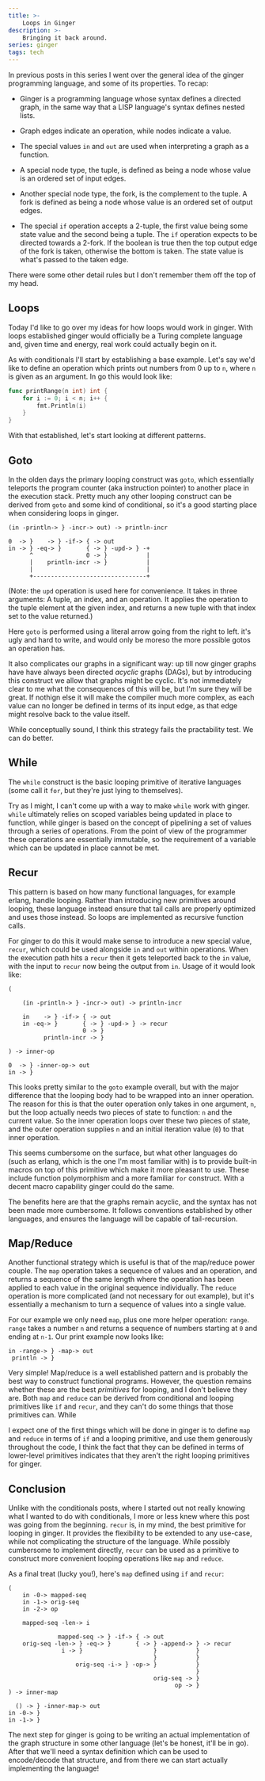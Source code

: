 ```yaml
---
title: >-
    Loops in Ginger
description: >-
    Bringing it back around.
series: ginger
tags: tech
---
```


In previous posts in this series I went over the general idea of the ginger
programming language, and some of its properties. To recap:

* Ginger is a programming language whose syntax defines a directed graph, in the
  same way that a LISP language's syntax defines nested lists.

* Graph edges indicate an operation, while nodes indicate a value.

* The special values `in` and `out` are used when interpreting a graph as a
  function.

* A special node type, the tuple, is defined as being a node whose value is an
  ordered set of input edges.

* Another special node type, the fork, is the complement to the tuple. A fork is
  defined as being a node whose value is an ordered set of output edges.

* The special `if` operation accepts a 2-tuple, the first value being some state
  value and the second being a tuple. The `if` operation expects to be directed
  towards a 2-fork. If the boolean is true then the top output edge of the fork
  is taken, otherwise the bottom is taken. The state value is what's passed to
  the taken edge.

There were some other detail rules but I don't remember them off the top of my
head.

## Loops

Today I'd like to go over my ideas for how loops would work in ginger. With
loops established ginger would officially be a Turing complete language and,
given time and energy, real work could actually begin on it.

As with conditionals I'll start by establishing a base example. Let's say we'd
like to define an operation which prints out numbers from 0 up to `n`, where `n`
is given as an argument. In go this would look like:

```go
func printRange(n int) int {
    for i := 0; i < n; i++ {
        fmt.Println(i)
    }
}
```

With that established, let's start looking at different patterns.

## Goto

In the olden days the primary looping construct was `goto`, which essentially
teleports the program counter (aka instruction pointer) to another place in the
execution stack. Pretty much any other looping construct can be derived from
`goto` and some kind of conditional, so it's a good starting place when
considering loops in ginger.

```
(in -println-> } -incr-> out) -> println-incr

0  -> }    -> } -if-> { -> out
in -> } -eq-> }       { -> } -upd-> } -+
      ^               0 -> }           |
      |    println-incr -> }           |
      |                                |
      +--------------------------------+
```

(Note: the `upd` operation is used here for convenience. It takes in three
arguments: A tuple, an index, and an operation. It applies the operation to the
tuple element at the given index, and returns a new tuple with that index set to
the value returned.)

Here `goto` is performed using a literal arrow going from the right to left.
it's ugly and hard to write, and would only be moreso the more possible gotos an
operation has.

It also complicates our graphs in a significant way: up till now ginger graphs
have have always been directed _acyclic_ graphs (DAGs), but by introducing this
construct we allow that graphs might be cyclic. It's not immediately clear to me
what the consequences of this will be, but I'm sure they will be great. If
nothign else it will make the compiler much more complex, as each value can no
longer be defined in terms of its input edge, as that edge might resolve back to
the value itself.

While conceptually sound, I think this strategy fails the practability test. We
can do better.

## While

The `while` construct is the basic looping primitive of iterative languages
(some call it `for`, but they're just lying to themselves).

Try as I might, I can't come up with a way to make `while` work with ginger.
`while` ultimately relies on scoped variables being updated in place to
function, while ginger is based on the concept of pipelining a set of values
through a series of operations. From the point of view of the programmer these
operations are essentially immutable, so the requirement of a variable which can
be updated in place cannot be met.

## Recur

This pattern is based on how many functional languages, for example erlang,
handle looping. Rather than introducing new primitives around looping, these
language instead ensure that tail calls are properly optimized and uses those
instead. So loops are implemented as recursive function calls.

For ginger to do this it would make sense to introduce a new special value,
`recur`, which could be used alongside `in` and `out` within operations. When
the execution path hits a `recur` then it gets teleported back to the `in`
value, with the input to `recur` now being the output from `in`. Usage of it
would look like:

```
(

    (in -println-> } -incr-> out) -> println-incr

    in    -> } -if-> { -> out
    in -eq-> }       { -> } -upd-> } -> recur
                     0 -> }
          println-incr -> }

) -> inner-op

0  -> } -inner-op-> out
in -> }
```

This looks pretty similar to the `goto` example overall, but with the major
difference that the looping body had to be wrapped into an inner operation. The
reason for this is that the outer operation only takes in one argument, `n`, but
the loop actually needs two pieces of state to function: `n` and the current
value. So the inner operation loops over these two pieces of state, and the
outer operation supplies `n` and an initial iteration value (`0`) to that inner
operation.

This seems cumbersome on the surface, but what other languages do (such as
erlang, which is the one I'm most familiar with) is to provide built-in macros
on top of this primitive which make it more pleasant to use. These include
function polymorphism and a more familiar `for` construct. With a decent macro
capability ginger could do the same.

The benefits here are that the graphs remain acyclic, and the syntax has not
been made more cumbersome. It follows conventions established by other
languages, and ensures the language will be capable of tail-recursion.

## Map/Reduce

Another functional strategy which is useful is that of the map/reduce power
couple. The `map` operation takes a sequence of values and an operation, and
returns a sequence of the same length where the operation has been applied to
each value in the original sequence individually. The `reduce` operation is more
complicated (and not necessary for out example), but it's essentially a
mechanism to turn a sequence of values into a single value.

For our example we only need `map`, plus one more helper operation: `range`.
`range` takes a number `n` and returns a sequence of numbers starting at `0` and
ending at `n-1`. Our print example now looks like:

```
in -range-> } -map-> out
 println -> }
```

Very simple! Map/reduce is a well established pattern and is probably the
best way to construct functional programs. However, the question remains whether
these are the best _primitives_ for looping, and I don't believe they are. Both
`map` and `reduce` can be derived from conditional and looping primitives like
`if` and `recur`, and they can't do some things that those primitives can. While


I expect one of the first things which will be done in ginger is to define `map`
and `reduce` in terms of `if` and a looping primitive, and use them generously
throughout the code, I think the fact that they can be defined in terms of
lower-level primitives indicates that they aren't the right looping primitives
for ginger.

## Conclusion

Unlike with the conditionals posts, where I started out not really knowing what
I wanted to do with conditionals, I more or less knew where this post was going
from the beginning. `recur` is, in my mind, the best primitive for looping in
ginger. It provides the flexibility to be extended to any use-case, while not
complicating the structure of the language. While possibly cumbersome to
implement directly, `recur` can be used as a primitive to construct more
convenient looping operations like `map` and `reduce`.

As a final treat (lucky you!), here's `map` defined using `if` and `recur`:

```
(
    in -0-> mapped-seq
    in -1-> orig-seq
    in -2-> op

    mapped-seq -len-> i

              mapped-seq -> } -if-> { -> out
    orig-seq -len-> } -eq-> }       { -> } -append-> } -> recur
               i -> }                    }           }
                                         }           }
                   orig-seq -i-> } -op-> }           }
                                                     }
                                         orig-seq -> }
                                               op -> }
) -> inner-map

  () -> } -inner-map-> out
in -0-> }
in -1-> }
```

The next step for ginger is going to be writing an actual implementation of the
graph structure in some other language (let's be honest, it'll be in go). After
that we'll need a syntax definition which can be used to encode/decode that
structure, and from there we can start actually implementing the language!

